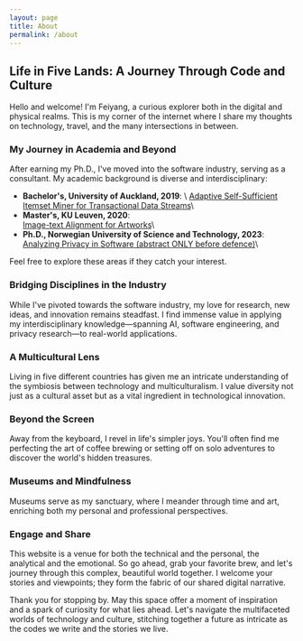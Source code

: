```yaml
---
layout: page
title: About
permalink: /about
---
```


## Life in Five Lands: A Journey Through Code and Culture

Hello and welcome! I'm Feiyang, a curious explorer both in the digital and physical realms. This is my corner of the internet where I share my thoughts on technology, travel, and the many intersections in between.

### My Journey in Academia and Beyond

After earning my Ph.D., I've moved into the software industry, serving as a consultant. My academic background is diverse and interdisciplinary:

- **Bachelor's, University of Auckland, 2019**: \ 
[Adaptive Self-Sufficient Itemset Miner for Transactional Data Streams](/assets/pdf/UOA_thesis.pdf)\
- **Master's, KU Leuven, 2020**: \
[Image-text Alignment for Artworks](/assets/pdf/KUL_thesis.pdf)\
- **Ph.D., Norwegian University of Science and Technology, 2023**: \
[Analyzing Privacy in Software (abstract ONLY before defence)](/assets/pdf/Thesis_abstract.pdf)\

Feel free to explore these areas if they catch your interest.

### Bridging Disciplines in the Industry

While I've pivoted towards the software industry, my love for research, new ideas, and innovation remains steadfast. I find immense value in applying my interdisciplinary knowledge—spanning AI, software engineering, and privacy research—to real-world applications.

### A Multicultural Lens

Living in five different countries has given me an intricate understanding of the symbiosis between technology and multiculturalism. I value diversity not just as a cultural asset but as a vital ingredient in technological innovation.

### Beyond the Screen

Away from the keyboard, I revel in life's simpler joys. You'll often find me perfecting the art of coffee brewing or setting off on solo adventures to discover the world's hidden treasures.

### Museums and Mindfulness

Museums serve as my sanctuary, where I meander through time and art, enriching both my personal and professional perspectives.

### Engage and Share

This website is a venue for both the technical and the personal, the analytical and the emotional. So go ahead, grab your favorite brew, and let's journey through this complex, beautiful world together. I welcome your stories and viewpoints; they form the fabric of our shared digital narrative.

Thank you for stopping by. May this space offer a moment of inspiration and a spark of curiosity for what lies ahead. Let's navigate the multifaceted worlds of technology and culture, stitching together a future as intricate as the codes we write and the stories we live.

